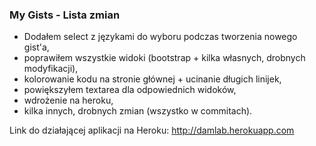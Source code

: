 ### My Gists - Lista zmian

* Dodałem select z językami do wyboru podczas tworzenia nowego gist'a,
* poprawiłem wszystkie widoki (bootstrap + kilka własnych, drobnych modyfikacji),
* kolorowanie kodu na stronie głównej + ucinanie długich linijek,
* powiększyłem textarea dla odpowiednich widoków,
* wdrożenie na heroku,
* kilka innych, drobnych zmian (wszystko w commitach).

Link do działającej aplikacji na Heroku: http://damlab.herokuapp.com
